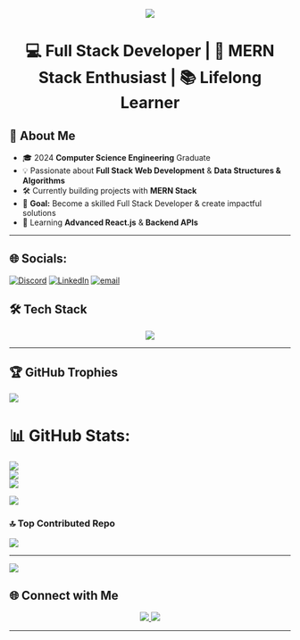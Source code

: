 
<!-- Banner -->
<p align="center">
  <img src="https://readme-typing-svg.herokuapp.com?size=30&color=00BFFF&center=true&vCenter=true&width=500&lines=Hey%2C+I'm+Santu+Mondal;Full+Stack+Developer;MERN+Stack+Enthusiast;">
</p>

<h1 align="center">💻 Full Stack Developer | 🚀 MERN Stack Enthusiast | 📚 Lifelong Learner</h1>   


## 🚀 About Me  
- 🎓 2024 **Computer Science Engineering** Graduate  
- 💡 Passionate about **Full Stack Web Development** & **Data Structures & Algorithms**  
- 🛠 Currently building projects with **MERN Stack**                             
- 🎯 **Goal:** Become a skilled Full Stack Developer & create impactful solutions  
- 🌱 Learning **Advanced React.js** & **Backend APIs**  

---    

## 🌐 Socials:
 [![Discord](https://img.shields.io/badge/Discord-%237289DA.svg?logo=discord&logoColor=white)](https://discord.gg/887956448041132052) [![LinkedIn](https://img.shields.io/badge/LinkedIn-%230077B5.svg?logo=linkedin&logoColor=white)](https://linkedin.com/in/santu-mondal-049a16211) [![email](https://img.shields.io/badge/Email-D14836?logo=gmail&logoColor=white)](mailto:mondalsantu104@gmail.com) 

     
## 🛠 Tech Stack  
<p align="center">
  <img src="https://skillicons.dev/icons?i=java,javascript,react,nodejs,express,mongodb,html,css,tailwind,bootstrap,git,github,postman,mysql,nginx,graphql,vercel,aws,docker,firebase,postgresql,vscode" />
</p>

---    
 
<!--
# 💻 Tech Stack:
![C](https://img.shields.io/badge/c-%2300599C.svg?style=plastic&logo=c&logoColor=white) ![C++](https://img.shields.io/badge/c++-%2300599C.svg?style=plastic&logo=c%2B%2B&logoColor=white) ![CSS3](https://img.shields.io/badge/css3-%231572B6.svg?style=plastic&logo=css3&logoColor=white) ![HTML5](https://img.shields.io/badge/html5-%23E34F26.svg?style=plastic&logo=html5&logoColor=white) ![Java](https://img.shields.io/badge/java-%23ED8B00.svg?style=plastic&logo=openjdk&logoColor=white) ![JavaScript](https://img.shields.io/badge/javascript-%23323330.svg?style=plastic&logo=javascript&logoColor=%23F7DF1E) ![Vercel](https://img.shields.io/badge/vercel-%23000000.svg?style=plastic&logo=vercel&logoColor=white) ![Firebase](https://img.shields.io/badge/firebase-%23039BE5.svg?style=plastic&logo=firebase) ![AWS](https://img.shields.io/badge/AWS-%23FF9900.svg?style=plastic&logo=amazon-aws&logoColor=white) ![Context-API](https://img.shields.io/badge/Context--Api-000000?style=plastic&logo=react) ![EJS](https://img.shields.io/badge/ejs-%23B4CA65.svg?style=plastic&logo=ejs&logoColor=black) ![Express.js](https://img.shields.io/badge/express.js-%23404d59.svg?style=plastic&logo=express&logoColor=%2361DAFB) ![JWT](https://img.shields.io/badge/JWT-black?style=plastic&logo=JSON%20web%20tokens) ![Next JS](https://img.shields.io/badge/Next-black?style=plastic&logo=next.js&logoColor=white) ![NPM](https://img.shields.io/badge/NPM-%23CB3837.svg?style=plastic&logo=npm&logoColor=white) ![NodeJS](https://img.shields.io/badge/node.js-6DA55F?style=plastic&logo=node.js&logoColor=white) ![Nodemon](https://img.shields.io/badge/NODEMON-%23323330.svg?style=plastic&logo=nodemon&logoColor=%BBDEAD) ![React](https://img.shields.io/badge/react-%2320232a.svg?style=plastic&logo=react&logoColor=%2361DAFB) ![React Router](https://img.shields.io/badge/React_Router-CA4245?style=plastic&logo=react-router&logoColor=white) ![React Hook Form](https://img.shields.io/badge/React%20Hook%20Form-%23EC5990.svg?style=plastic&logo=reacthookform&logoColor=white) ![Vite](https://img.shields.io/badge/vite-%23646CFF.svg?style=plastic&logo=vite&logoColor=white) ![TailwindCSS](https://img.shields.io/badge/tailwindcss-%2338B2AC.svg?style=plastic&logo=tailwind-css&logoColor=white) ![Bootstrap](https://img.shields.io/badge/bootstrap-%238511FA.svg?style=plastic&logo=bootstrap&logoColor=white) ![Nginx](https://img.shields.io/badge/nginx-%23009639.svg?style=plastic&logo=nginx&logoColor=white) ![MySQL](https://img.shields.io/badge/mysql-4479A1.svg?style=plastic&logo=mysql&logoColor=white) ![MongoDB](https://img.shields.io/badge/MongoDB-%234ea94b.svg?style=plastic&logo=mongodb&logoColor=white) ![Firebase](https://img.shields.io/badge/firebase-a08021?style=plastic&logo=firebase&logoColor=ffcd34) ![Postgres](https://img.shields.io/badge/postgres-%23316192.svg?style=plastic&logo=postgresql&logoColor=white) ![Prisma](https://img.shields.io/badge/Prisma-3982CE?style=plastic&logo=Prisma&logoColor=white) ![Framer](https://img.shields.io/badge/Framer-black?style=plastic&logo=framer&logoColor=blue) ![Canva](https://img.shields.io/badge/Canva-%2300C4CC.svg?style=plastic&logo=Canva&logoColor=white) ![Git](https://img.shields.io/badge/git-%23F05033.svg?style=plastic&logo=git&logoColor=white) ![GitHub](https://img.shields.io/badge/github-%23121011.svg?style=plastic&logo=github&logoColor=white) ![Postman](https://img.shields.io/badge/Postman-FF6C37?style=plastic&logo=postman&logoColor=white)

-->

## 🏆 GitHub Trophies
![](https://github-profile-trophy.vercel.app/?username=SantuxD&theme=radical&no-frame=false&no-bg=true&margin-w=4)


# 📊 GitHub Stats:
![](https://github-readme-stats.vercel.app/api?username=SantuxD&theme=radical&hide_border=false&include_all_commits=true&count_private=false)<br/>
![](https://nirzak-streak-stats.vercel.app/?user=SantuxD&theme=radical&hide_border=false)<br/>
![](https://github-readme-stats.vercel.app/api/top-langs/?username=SantuxD&theme=radical&hide_border=false&include_all_commits=true&count_private=false&layout=compact)




![](https://quotes-github-readme.vercel.app/api?type=horizontal&theme=radical)

### 🔝 Top Contributed Repo
![](https://github-contributor-stats.vercel.app/api?username=SantuxD&limit=5&theme=dark&combine_all_yearly_contributions=true)

---
[![](https://visitcount.itsvg.in/api?id=SantuxD&icon=0&color=0)](https://visitcount.itsvg.in)


## 🌐 Connect with Me  
<p align="center">
  <a href="https://www.linkedin.com/in/YOUR-LINKEDIN/" target="https://linkedin.com/in/santu-mondal-049a16211">
    <img src="https://img.shields.io/badge/LinkedIn-%230077B5.svg?&style=for-the-badge&logo=linkedin&logoColor=white" />
  </a>
  <!--
  <a href="YOUR-PORTFOLIO-LINK" target="_blank">
    <img src="https://img.shields.io/badge/Portfolio-%23000000.svg?&style=for-the-badge&logo=firefox&logoColor=white" />
  </a>
  -->
  <a href="mailto:mondalsantu104@gmail.com" target="_blank">
    <img src="https://img.shields.io/badge/Email-%23EA4335.svg?&style=for-the-badge&logo=gmail&logoColor=white" />
  </a>                        
</p>
                          
---
<!--
<p align="center">
  <img src="https://raw.githubusercontent.com/SantuMondal/SantuMondal/output/github-contribution-grid-snake.svg" alt="snake animation" />
</p>

--->


















